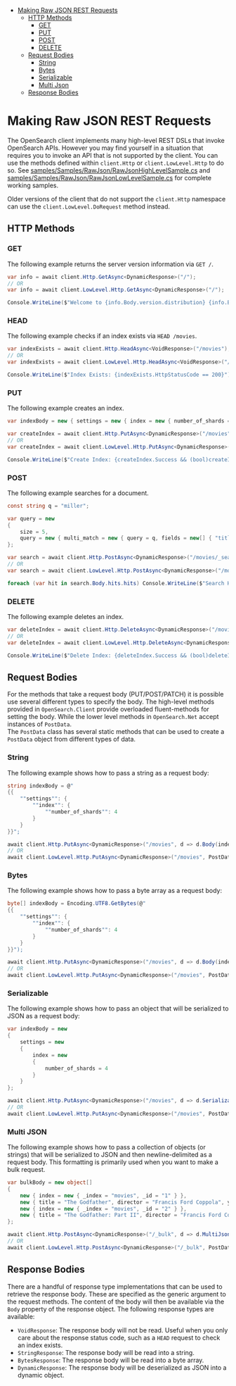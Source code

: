 - [Making Raw JSON REST Requests](#making-raw-json-rest-requests)
  - [HTTP Methods](#http-methods)
    - [GET](#get)
    - [PUT](#put)
    - [POST](#post)
    - [DELETE](#delete)
  - [Request Bodies](#request-bodies)
    - [String](#string)
    - [Bytes](#bytes)
    - [Serializable](#serializable)
    - [Multi Json](#multi-json)
  - [Response Bodies](#response-bodies)

# Making Raw JSON REST Requests
The OpenSearch client implements many high-level REST DSLs that invoke OpenSearch APIs. However you may find yourself in a situation that requires you to invoke an API that is not supported by the client. You can use the methods defined within `client.Http` or `client.LowLevel.Http` to do so. See [samples/Samples/RawJson/RawJsonHighLevelSample.cs](../samples/Samples/RawJson/RawJsonHighLevelSample.cs) and [samples/Samples/RawJson/RawJsonLowLevelSample.cs](../samples/Samples/RawJson/RawJsonLowLevelSample.cs) for complete working samples. 

Older versions of the client that do not support the `client.Http` namespace can use the `client.LowLevel.DoRequest` method instead.

## HTTP Methods

### GET
The following example returns the server version information via `GET /`.

```csharp
var info = await client.Http.GetAsync<DynamicResponse>("/");
// OR
var info = await client.LowLevel.Http.GetAsync<DynamicResponse>("/");

Console.WriteLine($"Welcome to {info.Body.version.distribution} {info.Body.version.number}!");
```

### HEAD
The following example checks if an index exists via `HEAD /movies`.

```csharp
var indexExists = await client.Http.HeadAsync<VoidResponse>("/movies");
// OR
var indexExists = await client.LowLevel.Http.HeadAsync<VoidResponse>("/movies");

Console.WriteLine($"Index Exists: {indexExists.HttpStatusCode == 200}");
```

### PUT
The following example creates an index.

```csharp
var indexBody = new { settings = new { index = new { number_of_shards = 4 } } };

var createIndex = await client.Http.PutAsync<DynamicResponse>("/movies", d => d.SerializableBody(indexBody));
// OR
var createIndex = await client.LowLevel.Http.PutAsync<DynamicResponse>("/movies", PostData.Serializable(indexBody));

Console.WriteLine($"Create Index: {createIndex.Success && (bool)createIndex.Body.acknowledged}");
```

### POST
The following example searches for a document.

```csharp
const string q = "miller";

var query = new
{
	size = 5,
	query = new { multi_match = new { query = q, fields = new[] { "title^2", "director" } } }
};

var search = await client.Http.PostAsync<DynamicResponse>("/movies/_search", d => d.SerializableBody(query));
// OR
var search = await client.LowLevel.Http.PostAsync<DynamicResponse>("/movies/_search", PostData.Serializable(query));

foreach (var hit in search.Body.hits.hits) Console.WriteLine($"Search Hit: {hit["_source"]["title"]}");
```

### DELETE
The following example deletes an index.

```csharp
var deleteIndex = await client.Http.DeleteAsync<DynamicResponse>("/movies");
// OR
var deleteIndex = await client.LowLevel.Http.DeleteAsync<DynamicResponse>("/movies");

Console.WriteLine($"Delete Index: {deleteIndex.Success && (bool)deleteIndex.Body.acknowledged}");
```

## Request Bodies
For the methods that take a request body (PUT/POST/PATCH) it is possible use several different types to specify the body. The high-level methods provided in `OpenSearch.Client` provide overloaded fluent-methods for setting the body. While the lower level methods in `OpenSearch.Net` accept instances of `PostData`.  
The `PostData` class has several static methods that can be used to create a `PostData` object from different types of data.

### String
The following example shows how to pass a string as a request body:

```csharp
string indexBody = @"
{{
    ""settings"": {
        ""index"": {
            ""number_of_shards"": 4
        }
    }
}}";

await client.Http.PutAsync<DynamicResponse>("/movies", d => d.Body(indexBody));
// OR
await client.LowLevel.Http.PutAsync<DynamicResponse>("/movies", PostData.String(indexBody));
```

### Bytes
The following example shows how to pass a byte array as a request body:

```csharp
byte[] indexBody = Encoding.UTF8.GetBytes(@"
{{
    ""settings"": {
        ""index"": {
            ""number_of_shards"": 4
        }
    }
}}");

await client.Http.PutAsync<DynamicResponse>("/movies", d => d.Body(indexBody));
// OR
await client.LowLevel.Http.PutAsync<DynamicResponse>("/movies", PostData.Bytes(indexBody));
```

### Serializable
The following example shows how to pass an object that will be serialized to JSON as a request body:

```csharp
var indexBody = new
{
    settings = new
    {
        index = new
        {
            number_of_shards = 4
        }
    }
};

await client.Http.PutAsync<DynamicResponse>("/movies", d => d.SerializableBody(indexBody));
// OR
await client.LowLevel.Http.PutAsync<DynamicResponse>("/movies", PostData.Serializable(indexBody));
```

### Multi JSON
The following example shows how to pass a collection of objects (or strings) that will be serialized to JSON and then newline-delimited as a request body.
This formatting is primarily used when you want to make a bulk request.

```csharp
var bulkBody = new object[]
{ 
    new { index = new { _index = "movies", _id = "1" } },
    new { title = "The Godfather", director = "Francis Ford Coppola", year = 1972 },
    new { index = new { _index = "movies", _id = "2" } },
    new { title = "The Godfather: Part II", director = "Francis Ford Coppola", year = 1974 }
};

await client.Http.PostAsync<DynamicResponse>("/_bulk", d => d.MultiJsonBody(indexBody));
// OR
await client.LowLevel.Http.PostAsync<DynamicResponse>("/_bulk", PostData.MultiJson(indexBody));
```

## Response Bodies
There are a handful of response type implementations that can be used to retrieve the response body. These are specified as the generic argument to the request methods. The content of the body will then be available via the `Body` property of the response object. The following response types are available:

- `VoidResponse`: The response body will not be read. Useful when you only care about the response status code, such as a `HEAD` request to check an index exists.
- `StringResponse`: The response body will be read into a string.
- `BytesResponse`: The response body will be read into a byte array.
- `DynamicResponse`: The response body will be deserialized as JSON into a dynamic object.

